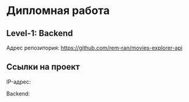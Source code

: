 # Дипломная работа

## Level-1: Backend

Адрес репозитория: https://github.com/rem-ran/movies-explorer-api

## Ссылки на проект

IP-адрес:

Backend:
